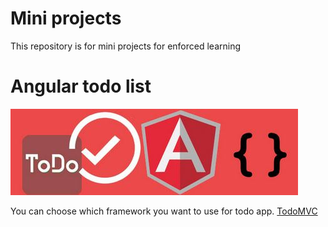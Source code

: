 # Mini projects

This repository is for mini projects for enforced learning

# Angular todo list

![AngularTodo](angularTodo.JPG)

You can choose which framework you want to use for todo app. [TodoMVC](https://todomvc.com/)